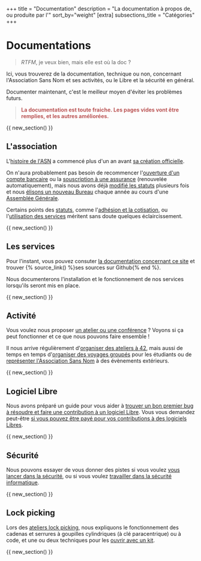 +++
title = "Documentation"
description = "La documentation à propos de, ou produite par l'"
sort_by="weight"
[extra]
subsections_title = "Catégories"
+++

# Documentations

> _RTFM_, je veux bien, mais elle est où la doc ?

Ici, vous trouverez de la documentation, technique ou non, concernant
l'Association Sans Nom et ses activités, ou le Libre et la sécurité en général.

Documenter maintenant, c'est le meilleur moyen d'éviter les problèmes futurs. 

> <span style="color:#b55; font-weight:bold">La documentation est toute fraiche.
> Les pages vides vont être remplies, et les autres améliorées.</span>

{{ new_section() }}

## L'association

L'[histoire de l'ASN](./documentation/association/historique/index.md) a
commencé plus d'un an avant [sa création
officielle](./documentation/association/création/index.md).

On n'aura probablement pas besoin de recommencer l'[ouverture d'un compte
bancaire](./documentation/association/banque/index.md) ou la [souscription à
une assurance](./documentation/association/assurance/index.md) (renouvelée
automatiquement), mais nous avons déjà [modifié les
statuts](./documentation/association/modification_des_statuts/index.md)
plusieurs fois et nous [élisons un nouveau
Bureau](./documentation/association/elections/index.md) chaque année au cours
d'une [Assemblée
Générale](./documentation/association/assemblée_générale/index.md).

Certains points des [statuts](./statuts/index.md), comme l'[adhésion et la
cotisation](./documentation/association/adhésion_et_cotisation/index.md), ou
l'[utilisation des
services](./documentation/association/utiliser_les_services/index.md) méritent
sans doute quelques éclaircissement.

{{ new_section() }}

## Les services

Pour l'instant, vous pouvez consuter [la documentation concernant ce
site](./documentation/services/website_sansnom_org/index.md) et trouver {%
source_link() %}ses sources sur Github{% end %}.

Nous documenterons l'installation et le fonctionnement de nos services
lorsqu'ils seront mis en place.

{{ new_section() }}

## Activité

Vous voulez nous proposer [un atelier ou une
conférence](./documentation/activités/proposer_une_activité/index.md) ? Voyons
si ça peut fonctionner et ce que nous pouvons faire ensemble !

Il nous arrive régulièrement d'[organiser des ateliers à
42](./documentation/activités/atelier_à_42/index.md), mais aussi de temps en
temps d'[organiser des voyages
groupés](./documentation/activités/voyage_groupé/index.md) pour les étudiants
ou de [représenter l'Association Sans
Nom](./documentation/activités/évènement_extérieur/index.md) à des évènements
extérieurs.

{{ new_section() }}

## Logiciel Libre

Nous avons préparé un guide pour vous aider à [trouver un bon premier bug à
résoudre et faire une contribution à un logiciel
Libre](./documentation/logiciel_libre/comment_contribuer/index.md).
Vous vous demandez peut-être [si vous pouvez être payé pour vos contributions à
des logiciels
Libres](./documentation/logiciel_libre/contribution_rémunérée/index.md)<!-- ou
comment [gérer votre projet de logiciel libre et trouver des
contributeurs](./documentation/logiciel_libre/mon_logiciel_libre/index.md).
Mais peut-être cherchez vous simplement [des logiciels libres à
utiliser](./documentation/logiciel_libre/utiliser/index.md), ou [des ressources
et des informations sur le logiciel
libre](./documentation/logiciel_libre/ressources/index.md)-->.

{{ new_section() }}

## Sécurité

Nous pouvons essayer de vous donner des pistes si vous voulez [vous lancer dans
la sécurité](./documentation/sécurité/débuter/index.md), ou si vous voulez
[travailler dans la sécurité
informatique](./documentation/sécurité/professionnalisation/index.md).
<!--Vous pouvez aussi aller voir les [sources
d'information](./documentation/sécurité/ressources/index.md) que nous avons
rassemblé sur le sujet.-->

{{ new_section() }}

## Lock picking

Lors des [ateliers lock picking](./activités/lock-picking/_index.md), nous
expliquons le fonctionnement des cadenas et serrures à goupilles cylindriques
(à clé paracentrique) ou à code, et une ou deux techniques pour les [ouvrir
avec un kit](./documentation/lock_picking/paracentrique/index.md)<!-- ou [avec
une simple cannette](./documentation/lock_picking/canette/index.md) ou [sans
outils](./documentation/lock_picking/cadenas_à_code/index.md) pour ce dernier.
Nous prévoyons également d'essayer de [fabriquer des outils
nous-mêmes](./documentation/lock_picking/créer_ses_outils/index.md)-->.

{{ new_section() }}
